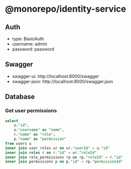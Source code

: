 # @monorepo/identity-service

## Auth

- type: BasicAuth
- username: admin
- password: password

## Swagger

- swagger-ui: http://localhost:8000/swagger
- swagger-json: http://localhost:8000/swagger.json

## Database

### Get user permissions

```sql
select
	u."id",
	u."username" as "name",
	r."name" as "role",
	p."name" as "permission"
from users u
inner join user_roles ur on ur."userId" = u."id"
inner join roles r on r."id" = ur."roleId"
inner join role_permissions rp on rp."roleId" = r."id"
inner join permissions p on p."id" = rp."permissionId"
```
